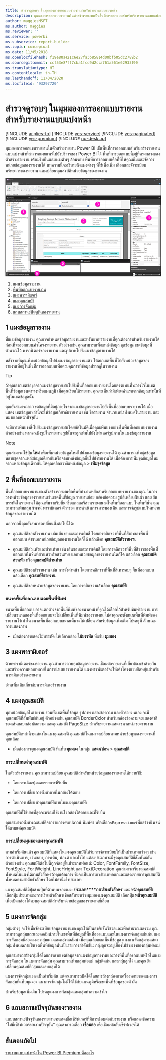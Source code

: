 ```yaml
---
title: สำรวจดูรอบๆ ในมุมมองการออกแบบรายงานสำหรับรายงานแบบแบ่งหน้า
description: มุมมองการออกแบบรายงานในตัวสร้างรายงานเป็นพื้นที่การออกแบบสำหรับสร้างรายงานแบบแบ่งหน้าที่สามารถเผยแพร่ไปยังบริการของ Power BI ได้
author: maggiesMSFT
ms.author: maggies
ms.reviewer: ''
ms.service: powerbi
ms.subservice: report-builder
ms.topic: conceptual
ms.date: 11/05/2018
ms.openlocfilehash: f19e80a421c6e27fa3b85814d00bfb05dc2789b2
ms.sourcegitcommit: ccf53e87ff7cba1fcd9d2cca761a561e62933f90
ms.translationtype: HT
ms.contentlocale: th-TH
ms.lasthandoff: 11/04/2020
ms.locfileid: "93297720"
---
```

# <a name="getting-around-in-report-design-view-for-paginated-reports"></a>สำรวจดูรอบๆ ในมุมมองการออกแบบรายงานสำหรับรายงานแบบแบ่งหน้า

[!INCLUDE [applies-to](../includes/applies-to.md)] [!INCLUDE [yes-service](../includes/yes-service.md)] [!INCLUDE [yes-paginated](../includes/yes-paginated.md)] [!INCLUDE [yes-premium](../includes/yes-premium.md)] [!INCLUDE [no-desktop](../includes/no-desktop.md)] 

มุมมองการออกแบบรายงานในตัวสร้างรายงาน Power BI เป็นพื้นที่การออกแบบสำหรับสร้างรายงานแบบแบ่งหน้าที่สามารถเผยแพร่ไปยังบริการของ Power BI ได้ พื้นที่การออกแบบนี้อยู่ที่ตรงกลางของตัวสร้างรายงาน พร้อมริบบิ้นและแผงต่างๆ ล้อมรอบ พื้นที่การออกแบบคือที่ที่ให้คุณเพิ่มและจัดการหน่วยข้อมูลของรายงานได้ บทความนี้จะอธิบายถึงแผงต่างๆ ที่ใช้เพื่อเพิ่ม เลือกและจัดระเบียบทรัพยากรของรายงาน และเปลี่ยนคุณสมบัติหน่วยข้อมูลของรายงาน  

![มุมมองการออกแบบรายงานของตัวสร้างรายงาน](media/paginated-reports-report-design-view/power-bi-paginated-report-design-view.png)

1. [แผนข้อมูลรายงาน](#1-report-data-pane) 
2. [พื้นที่ออกแบบรายงาน](#2-report-design-surface)  
3. [แผงพารามิเตอร์](#3-parameters-pane) 
4. [แผงคุณสมบัติ](#4-properties-pane) 
5. [แผงการจัดกลุ่ม](#5-grouping-pane) 
6. [แถบสถานะปัจจุบันของรายงาน](#6-current-report-status-bar)  
  
## <a name="1-report-data-pane"></a>1 แผงข้อมูลรายงาน  
 ที่แผงข้อมูลรายงาน คุณอาจกำหนดข้อมูลรายงานและทรัพยากรรายงานที่คุณต้องการสำหรับรายงานได้ก่อนที่จะออกแบบเค้าโครงรายงาน ตัวอย่างเช่น คุณสามารถเพิ่มแหล่งข้อมูล ชุดข้อมูล เขตข้อมูลที่คำนวณไว้ พารามิเตอร์ของรายงาน และรูปภาพไปยังแผงข้อมูลรายงานได้  
  
 หลังจากที่คุณเพิ่มหน่วยข้อมูลไปยังแผงข้อมูลรายงานแล้ว ให้ลากเขตพื้นที่ไปยังหน่วยข้อมูลของรายงานที่อยู่ในพื้นที่การออกแบบเพื่อควบคุมการที่ข้อมูลปรากฏในรายงาน  
  
> [!TIP]  
>  ถ้าคุณลากเขตข้อมูลจากแผงข้อมูลรายงานไปยังพื้นที่ออกแบบรายงานโดยตรงแทนที่จะวางไว้ในเขตพื้นที่ข้อมูลเช่นตารางหรือแผนภูมิ เมื่อคุณเรียกใช้รายงาน คุณจะเห็นว่ามีเพียงค่าแรกจากข้อมูลเท่านั้นที่อยู่ในเขตข้อมูลนั้น  
  
 คุณยังสามารถลากเขตข้อมูลที่มีอยู่ภายในจากแผงข้อมูลรายงานไปยังพื้นที่ออกแบบรายงานได้ เมื่อแสดง เขตข้อมูลเหล่านี้จะให้ข้อมูลเกี่ยวกับรายงาน เช่น ชื่อรายงาน จำนวนหน้าทั้งหมดในรายงาน และหมายเลขหน้าปัจจุบัน  
  
 จะมีการเพิ่มบางสิ่งไปยังแผงข้อมูลรายงานโดยอัตโนมัติเมื่อคุณเพิ่มบางอย่างในพื้นที่ออกแบบรายงาน ตัวอย่างเช่น หากคุณฝังรูปในรายงาน รูปนั้นจะถูกเพิ่มไปยังโฟลเดอร์รูปภาพในแผงข้อมูลรายงาน  
  
> [!NOTE]  
>  คุณสามารถใช้ปุ่ม **ใหม่** เพื่อเพิ่มหน่วยข้อมูลใหม่ไปยังแผงข้อมูลรายงานได้ คุณสามารถเพิ่มชุดข้อมูลหลายชุดจากแหล่งข้อมูลเดียวกันหรือจากแหล่งข้อมูลอื่นไปยังรายงานได้ เมื่อต้องการเพิ่มชุดข้อมูลใหม่จากแหล่งข้อมูลเดียวกัน ให้คุณคลิกขวาที่แหล่งข้อมูล > **เพิ่มชุดข้อมูล**  
  
## <a name="2-report-design-surface"></a>2 พื้นที่ออกแบบรายงาน  
 พื้นที่ออกแบบรายงานของตัวสร้างรายงานคือพื้นที่ทำงานหลักสำหรับออกแบบรายงานของคุณ ในการวางหน่วยข้อมูลของรายงานเช่นเขตพื้นที่ข้อมูล รายงานย่อย กล่องข้อความ รูปสี่เหลี่ยมผืนผ้า และเส้นบรรทัดในรายงาน ให้คุณเพิ่มจากริบบิ้นหรือแกลลอรีส่วนรายงานลงในพื้นที่ออกแบบ ในพื้นที่นั้น คุณสามารถเพิ่มกลุ่ม นิพจน์ พารามิเตอร์ ตัวกรอง การดำเนินการ การมองเห็น และการจัดรูปแบบให้หน่วยข้อมูลของรายงานได้  
  
 นอกจากนี้คุณยังสามารถเปลี่ยนสิ่งต่อไปนี้ได้:  
  
-   คุณสมบัติของตัวรายงาน เช่นเส้นขอบและการเติมสี โดยการคลิกขวาที่พื้นที่สีขาวของพื้นที่ออกแบบ ด้านนอกหน่วยข้อมูลของรายงานใดก็ได้ แล้วเลือก **คุณสมบัติตัวรายงาน**  
  
-   คุณสมบัติส่วนหัวและส่วนท้าย เช่น เส้นขอบและการเติมสี โดยการคลิกขวาที่พื้นที่สีขาวของพื้นที่ออกแบบในพื้นที่ส่วนหัวหรือส่วนท้าย นอกหน่วยข้อมูลของรายงานใดก็ได้ แล้วเลือก **คุณสมบัติส่วนหัว** หรือ **คุณสมบัติส่วนท้าย**  
  
-   คุณสมบัติของตัวรายงาน เช่น การตั้งค่าหน้า โดยการคลิกขวาที่พื้นที่สีเทารอบๆ พื้นที่ออกแบบ แล้วเลือก **คุณสมบัติรายงาน**  
  
-   คุณสมบัติของหน่วยข้อมูลของรายงาน โดยการคลิกขวาแล้วเลือก **คุณสมบัติ**  
  
### <a name="design-surface-size-and-print-area"></a>ขนาดพื้นที่ออกแบบและพื้นที่พิมพ์  
ขนาดพื้นที่ออกแบบอาจแตกต่างจากพื้นที่พิมพ์ของขนาดหน้าที่คุณได้เลือกไว้สำหรับพิมพ์รายงาน การเปลี่ยนขนาดของพื้นที่ออกแบบจะไม่เปลี่ยนพื้นที่พิมพ์ของรายงาน ไม่ค่าคุณจะตั้งขนาดพื้นที่พิมพ์ของรายงานไว้เท่าใด ขนาดพื้นที่ออกแบบขนาดเต็มจะไม่เปลี่ยน สำหรับข้อมูลเพิ่มเติม โปรดดูที่ ลักษณะการแสดงภาพ 
  
- เมื่อต้องการแสดงไม้บรรทัด ให้เลือกกล่อง **ไม้บรรทัด** ที่แท็บ **มุมมอง**  
  
## <a name="3-parameters-pane"></a>3 แผงพารามิเตอร์  
 ด้วยพารามิเตอร์ของรายงาน คุณสามารถควบคุมข้อมูลรายงาน เชื่อมต่อรายงานที่เกี่ยวข้องเข้าด้วยกันและสร้างความหลากหลายในการนำเสนอรายงานได้ แผงพารามิเตอร์จะให้เค้าโครงแบบยืดหยุ่นสำหรับพารามิเตอร์ของรายงาน  
  
 อ่านเพิ่มเติมเกี่ยวกับพารามิเตอร์รายงาน   
  
## <a name="4-properties-pane"></a>4 แผงคุณสมบัติ
 ทุกหน่วยข้อมูลในรายงาน รวมทั้งเขตพื้นที่ข้อมูล รูปภาพ กล่องข้อความ และตัวรายงานเอง จะมีคุณสมบัติที่สัมพันธ์กันอยู่ ตัวอย่างเช่น คุณสมบัติ BorderColor สำหรับกล่องข้อความจะแสดงค่าสีของเส้นขอบกล่องข้อความ และคุณสมบัติ PageSize สำหรับรายงานแสดงขนาดหน้าของรายงาน  
  
 คุณสมบัติเหล่านี้จะแสดงในแผงคุณสมบัติ คุณสมบัติในแผงจะเปลี่ยนตามหน่วยข้อมูลของรายงานที่คุณเลือก  
  
- เมื่อต้องการดูแผงคุณสมบัติ ที่แท็บ **มุมมอง** ในกลุ่ม **แสดง/ซ่อน** > **คุณสมบัติ**  
  
### <a name="changing-property-values"></a>การเปลี่ยนค่าคุณสมบัติ  
 ในตัวสร้างรายงาน คุณสามารถเปลี่ยนคุณสมบัติสำหรับหน่วยข้อมูลของรายงานได้หลายวิธี:  
  
-   โดยการเลือกปุ่มและรายการที่ริบบิ้น  
  
-   โดยการเปลี่ยนการตั้งค่าภายในกล่องโต้ตอบ  
  
-   โดยการเปลี่ยนค่าคุณสมบัติภายในแผงคุณสมบัติ  
  
 คุณสมบัติที่ใช้บ่อยที่สุดจะพร้อมใช้งานในกล่องโต้ตอบและที่ริบบิ้น  
  
 คุณสามารถตั้งค่าคุณสมบัติจากรายการดรอปดาวน์ พิมพ์ค่า หรือเลือก`<Expression>`เพื่อสร้างนิพจน์ได้ตามแต่คุณสมบัติ  
  
### <a name="changing-the-properties-pane-view"></a>การเปลี่ยนมุมมองแผงคุณสมบัติ  
 ตามค่าเริ่มต้นแล้ว คุณสมบัติที่แสดงในแผงคุณสมบัติได้รับการจัดระเบียบให้เป็นประเภทกว้างๆ เช่น การดำเนินการ, เส้นขอบ, การเติม, ฟอนต์ และทั่วไป แต่ละประเภทจะมีชุดคุณสมบัติที่สัมพันธ์กัน ตัวอย่างเช่น คุณสมบัติต่อไปนี้ถูกจัดอยู่ในประเภทฟอนต์: Color, FontFamily, FontSize, FontStyle, FontWeight, LineHeight และ TextDecoration คุณสามารถเรียงคุณสมบัติทั้งหมดในแผงได้ตามตัวอักษรถ้าคุณต้องการ ซึ่งจะเป็นการเอาประเภทออกและแสดงรายการคุณสมบัติทั้งหมดตามลำดับตัวอักษร โดยไม่คำนึงถึงประเภท  
  
 แผงคุณสมบัติมีปุ่มสามปุ่มที่ด้านบนของแผง: **ประเภท****การเรียงตัวอักษร** และ **หน้าคุณสมบัติ** เลือกปุ่มประเภทและการเรียงตัวอักษรเพื่อสลับระหว่างมุมมองแผงคุณสมบัติ เลือกปุ่ม **หน้าคุณสมบัติ** เพื่อเปิดกล่องโต้ตอบคุณสมบัติสำหรับหน่วยข้อมูลของรายงานที่เลือก  
  
  
## <a name="5-grouping-pane"></a>5 แผงการจัดกลุ่ม

 กลุ่มต่างๆ จะใช้เพื่อจัดระเบียบข้อมูลรายงานของคุณให้เป็นลำดับขั้นวิชวลและเพื่อคำนวณผลรวม คุณสามารถดูกลุ่มแถวและคอลัมน์ภายในเขตพื้นที่ข้อมูลที่พื้นที่ออกแบบและในแผงการจัดกลุ่มเช่นกัน แผงการจัดกลุ่มมีสองแผง: กลุ่มแถวและกลุ่มคอลัมน์ เมื่อคุณเลือกเขตพื้นที่ข้อมูล แผงการจัดกลุ่มจะแสดงกลุ่มทั้งหมดภายในเขตพื้นที่ข้อมูลนั้นเป็นรายการลำดับขั้น: กลุ่มลูกจะอยู่เยื้องไปข้างล่างของกลุ่มพ่อแม่  
  
 คุณสามารถสร้างกลุ่มได้โดยการลากเขตข้อมูลจากแผงข้อมูลรายงานและวางที่พื้นที่ออกแบบหรือในแผงการจัดกลุ่ม ในแผงการจัดกลุ่ม คุณสามารถเพิ่มกลุ่มพ่อแม่ กลุ่มติดกัน และกลุ่มลูกได้ และคุณยังเปลี่ยนคุณสมบัติกลุ่มและลบกลุ่มได้  
  
 แผงการจัดกลุ่มแสดงเป็นค่าเริ่มต้น แต่คุณสามารถปิดได้โดยการล้างกล่องกาเครื่องหมายของแผงการจัดกลุ่มที่แท็บมุมมอง แผงการจัดกลุ่มไม่มีให้ใช้กับแผนภูมิหรือเขตพื้นที่ข้อมูลของตัววัด  
  
 สำหรับข้อมูลเพิ่มเติม โปรดดูแผงการจัดกลุ่มและกลุ่มทำความเข้าใจ  
  
## <a name="6-current-report-status-bar"></a>6 แถบสถานะปัจจุบันของรายงาน

แถบบสถานะปัจจุบันของรายงานจะแสดงชื่อเซิร์ฟเวอร์ที่มีการเชื่อมต่อกับรายงาน หรือแสดงข้อความ "ไม่มีเซิร์ฟเวอร์รายงานปัจจุบัน" คุณสามารถเลือก **เชื่อมต่อ** เพื่อเชื่อมต่อกับเซิร์ฟเวอร์ได้

## <a name="next-steps"></a>ขั้นตอนถัดไป

[รายงานแบบแบ่งหน้าใน Power BI Premium คืออะไร](paginated-reports-report-builder-power-bi.md) 

  
  
